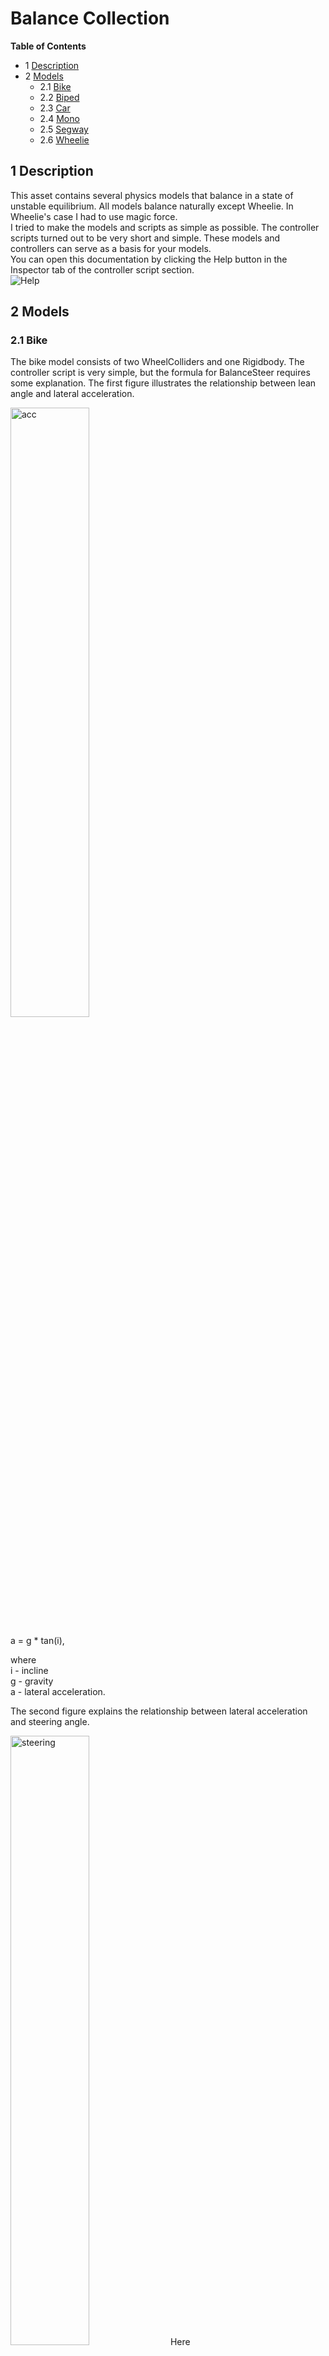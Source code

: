 # Balance Collection

**Table of Contents**
- 1 [Description](#1-description)
- 2 [Models](#2-models)
    - 2.1 [Bike](#bike)
    - 2.2 [Biped](#biped)
    - 2.3 [Car](#biped)
    - 2.4 [Mono](#biped)
    - 2.5 [Segway](#biped)
    - 2.6 [Wheelie](#biped)


## 1 Description

This asset contains several physics models that balance in a state of unstable equilibrium. All models balance naturally except Wheelie. In Wheelie's case I had to use magic force.<br>
I tried to make the models and scripts as simple as possible. The controller scripts turned out to be very short and simple. These models and controllers can serve as a basis for your models.<br>
You can open this documentation by clicking the Help button in the Inspector tab of the controller script section.<br>
![Help](https://github.com/user-attachments/assets/6a7a505b-96c3-4c7b-9641-7e95585b8a43)

## 2 Models

<a name="bike"></a>
### 2.1 Bike
The bike model consists of two WheelColliders and one Rigidbody. The controller script is very simple, but the formula for BalanceSteer requires some explanation.
The first figure illustrates the relationship between lean angle and lateral acceleration.

<img src="https://github.com/user-attachments/assets/d809ae74-da75-46bb-bd70-8bd78312fe90" alt="acc" style="width:50%; height:auto;">

a = g * tan(i),

where<br>
i - incline<br>
g - gravity<br>
a - lateral acceleration.<br>

The second figure explains the relationship between lateral acceleration and steering angle.

<img src="https://github.com/user-attachments/assets/c0245026-904f-42ce-9621-c97dad573954" alt="steering" style="width:50%; height:auto;">
Here<br>
O - turn center<br>
C - center of mass<br>
w - wheelbase<br>
S - steering angle<br>
R - rotation radius<br>

then<br>
sin(S/2) = W/2/R<br>
considering that R = V^2/a, we get<br>
sin(S/2) = W/2/V^2 * a<br>
Now we substitute the previously calculated value a<br>
sin(S/2) = W/2/V^2*g*tan(i)<br>
We got the formula that is used in the controller<br>


<a name="biped"></a>
### 2.2 Biped
The Biped consists of three parts - a body and two feet. The feet are moved using a ConfigurableJoint.<br>
Each time the balance is disturbed, the controller moves one of the feet to the balance point.<br>
This type of balance allows the model to not fall, but the model cannot stop, continuing to continuously move her feet. To solve this problem I used magic force. This is the simplest way, but instead of magic force you can replace SphereCollider with BoxCollider and control their rotation.

<a name="car"></a>
### 2.3 Car

The Car model is a car on four wheels. The controller allows the model to balance on two wheels like a bike.

<a name="mono"></a>
### 2.4 Mono

The Mono model is a one-wheeled model. For the wheel I used a SphereCollider since the WheelCollider is not designed to tilt forward or backward.<br>
Longitudinal Balance is achieved by a motor. The wheel rotates until it reaches the balance point.<br>
Lateral balance is achieved using a flywheel with a vertical axis. It's not a completely natural way, but it's simple.

<a name="segway"></a>
### 2.5 Segway

Segway is a vehicle with two wheels located on one axle.<br>
This model uses SphereCollider as wheels.<br>
Longitudinal balance is achieved by means of motors. The wheels rotate until the axle reaches the balance point.

<a name="wheelie"></a>
### 2.6 Wheelie

The Wheelie model is a bike that can perform two tricks: Wheelie and Stoppie.
The controller operates in one of three modes defined in the Stunts enumeration { Wheelie, Stoppie, None }.
None
In None mode the model works the same as the Bike model.
Wheelie
In Wheelie mode, the model rides on the rear wheel. Longitudinal balance is achieved by rotating the rear wheel.
In this case, the rotation of the wheel is determined by the value of the targetAngularVelocity property.
To balance laterally, the bike turns right or left. In order for the bike to turn, an external torque (magic force) is applied to it.
Stoppie
In Stoppie mode, the model rides on the front wheel. The rotation of the rear wheel is determined by the value of the angularXDrive.positionDamper property.


